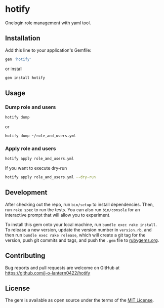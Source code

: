 # hotify

Onelogin role management with yaml tool.

## Installation

Add this line to your application's Gemfile:

```ruby
gem 'hotify'
```

or install 

```sh
gem install hotify
```

## Usage

### Dump role and users

```sh
hotify dump
```

or

```sh
hotify dump ~/role_and_users.yml
```

### Apply role and users

```sh
hotify apply role_and_users.yml
```

If you want to execute dry-run

```sh
hotify apply role_and_users.yml --dry-run
```

## Development

After checking out the repo, run `bin/setup` to install dependencies. Then, run `rake spec` to run the tests. You can also run `bin/console` for an interactive prompt that will allow you to experiment.

To install this gem onto your local machine, run `bundle exec rake install`. To release a new version, update the version number in `version.rb`, and then run `bundle exec rake release`, which will create a git tag for the version, push git commits and tags, and push the `.gem` file to [rubygems.org](https://rubygems.org).

## Contributing

Bug reports and pull requests are welcome on GitHub at https://github.com/j-o-lantern0422/hotify


## License

The gem is available as open source under the terms of the [MIT License](https://opensource.org/licenses/MIT).
